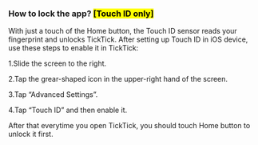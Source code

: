 ### How to lock the app? <Mark>[Touch ID only]</mark>

With just a touch of the Home button, the Touch ID sensor reads your fingerprint and unlocks TickTick. After setting up Touch ID in iOS device, use these steps to enable it in TickTick:  

1.Slide the screen to the right. 

2.Tap the grear-shaped icon in the upper-right hand of the screen.

3.Tap “Advanced Settings”.

4.Tap “Touch ID” and then enable it.

After that everytime you open TickTick, you should touch Home button to unlock it first.

